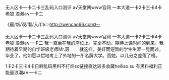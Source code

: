 无人区卡一卡二卡三乱码入口测评
а√天堂网www官网
一本大道一卡2卡三卡4卡老狼
浪潮a∨一卡二


《最/新/观/看/入/口👉http://wencao66.com》--

无人区卡一卡二卡三乱码入口测评
а√天堂网www官网
一本大道一卡2卡三卡4卡老狼
浪潮a∨一卡二
我一直坐在我的座位上。完全不动。期待上课时间的到来。我期待着早期的自学班级老师Mr.聂
　　就这样，美好而短暂的学生生涯一晃而过，毕业了，他如愿以偿地考上了外地的一所名牌大学。而她，以几分之差落了榜。





1卡2卡三卡4卡日韩乱码黑料不打烊so链接直达较多收藏heiliao.su 有黑料福利正能量浪潮a∨一卡二
